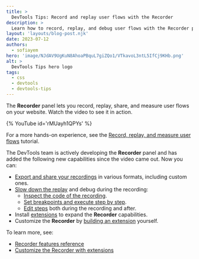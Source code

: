 ```yaml
---
title: >
  DevTools Tips: Record and replay user flows with the Recorder
description: >
  Learn how to record, replay, and debug user flows with the Recorder panel in DevTools.
layout: 'layouts/blog-post.njk'
date: 2023-07-12
authors:
  - sofiayem
hero: 'image/NJdAV9UgKuN8AhoaPBquL7giZQo1/VTkavoL3ntL5IfCj9KHb.png'
alt: >
  DevTools Tips hero logo
tags:
  - css
  - devtools
  - devtools-tips
---
```


The **Recorder** panel lets you record, replay, share, and measure user flows on your website. Watch the video to see it in action.

{% YouTube id='rMUayh1QPYs' %}

For a more hands-on experience, see the [Record, replay, and measure user flows](/docs/devtools/recorder/) tutorial.

The DevTools team is actively developing the **Recorder** panel and has added the following new capabilities since the video came out. Now you can:

- [Export and share your recordings](/docs/devtools/recorder/reference/#export-flows) in various formats, including custom ones.
- [Slow down the replay](/docs/devtools/recorder/reference/#slow-down-the-replay) and debug during the recording:
  - [Inspect the code of the recording](/docs/devtools/recorder/reference/#inspect-code).
  - [Set breakpoints and execute step by step](/docs/devtools/recorder/reference/#breakpoints-and-step-through).
  - [Edit steps](/docs/devtools/recorder/reference/#edit-steps) both during the recording and after.
- Install [extensions](/docs/devtools/recorder/extensions/) to expand the **Recorder** capabilities.
- Customize the **Recorder** by [building an extension](/docs/devtools/recorder/extensions/#build-extension) yourself.

To learn more, see:

- [Recorder features reference](/docs/devtools/recorder/reference/)
- [Customize the Recorder with extensions](/docs/devtools/recorder/extensions/)
